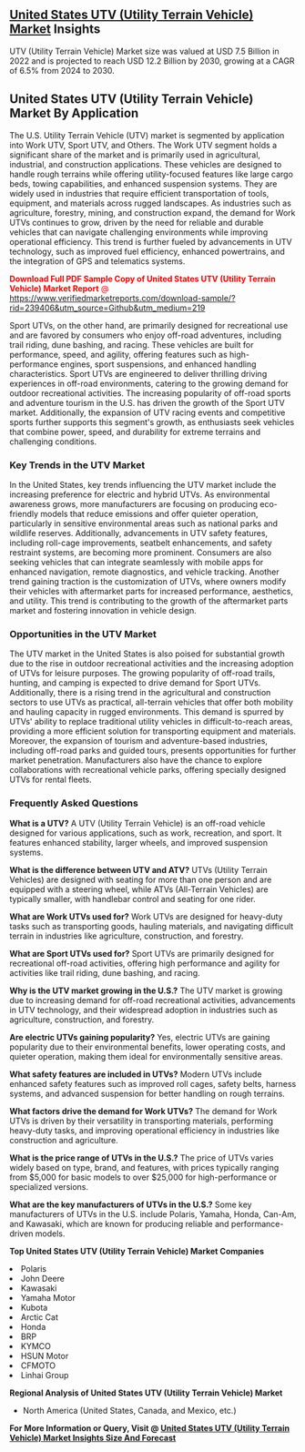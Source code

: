 <h2><a href="https://www.verifiedmarketreports.com/download-sample/?rid=239406&amp;utm_source=Github&amp;utm_medium=219" target="_blank">United States UTV (Utility Terrain Vehicle) Market</a> Insights</h2><p>UTV (Utility Terrain Vehicle) Market size was valued at USD 7.5 Billion in 2022 and is projected to reach USD 12.2 Billion by 2030, growing at a CAGR of 6.5% from 2024 to 2030.</p><p> <h2>United States UTV (Utility Terrain Vehicle) Market By Application</h2> <p>The U.S. Utility Terrain Vehicle (UTV) market is segmented by application into Work UTV, Sport UTV, and Others. The Work UTV segment holds a significant share of the market and is primarily used in agricultural, industrial, and construction applications. These vehicles are designed to handle rough terrains while offering utility-focused features like large cargo beds, towing capabilities, and enhanced suspension systems. They are widely used in industries that require efficient transportation of tools, equipment, and materials across rugged landscapes. As industries such as agriculture, forestry, mining, and construction expand, the demand for Work UTVs continues to grow, driven by the need for reliable and durable vehicles that can navigate challenging environments while improving operational efficiency. This trend is further fueled by advancements in UTV technology, such as improved fuel efficiency, enhanced powertrains, and the integration of GPS and telematics systems. <p><span class=""><span style="color: #ff0000;"><strong>Download Full PDF Sample Copy of United States UTV (Utility Terrain Vehicle) Market Report</strong> @ </span><a href="https://www.verifiedmarketreports.com/download-sample/?rid=239406&amp;utm_source=Github&amp;utm_medium=219" target="_blank">https://www.verifiedmarketreports.com/download-sample/?rid=239406&amp;utm_source=Github&amp;utm_medium=219</a></span></p> Sport UTVs, on the other hand, are primarily designed for recreational use and are favored by consumers who enjoy off-road adventures, including trail riding, dune bashing, and racing. These vehicles are built for performance, speed, and agility, offering features such as high-performance engines, sport suspensions, and enhanced handling characteristics. Sport UTVs are engineered to deliver thrilling driving experiences in off-road environments, catering to the growing demand for outdoor recreational activities. The increasing popularity of off-road sports and adventure tourism in the U.S. has driven the growth of the Sport UTV market. Additionally, the expansion of UTV racing events and competitive sports further supports this segment's growth, as enthusiasts seek vehicles that combine power, speed, and durability for extreme terrains and challenging conditions. <h3>Key Trends in the UTV Market</h3> <p>In the United States, key trends influencing the UTV market include the increasing preference for electric and hybrid UTVs. As environmental awareness grows, more manufacturers are focusing on producing eco-friendly models that reduce emissions and offer quieter operation, particularly in sensitive environmental areas such as national parks and wildlife reserves. Additionally, advancements in UTV safety features, including roll-cage improvements, seatbelt enhancements, and safety restraint systems, are becoming more prominent. Consumers are also seeking vehicles that can integrate seamlessly with mobile apps for enhanced navigation, remote diagnostics, and vehicle tracking. Another trend gaining traction is the customization of UTVs, where owners modify their vehicles with aftermarket parts for increased performance, aesthetics, and utility. This trend is contributing to the growth of the aftermarket parts market and fostering innovation in vehicle design. <h3>Opportunities in the UTV Market</h3> <p>The UTV market in the United States is also poised for substantial growth due to the rise in outdoor recreational activities and the increasing adoption of UTVs for leisure purposes. The growing popularity of off-road trails, hunting, and camping is expected to drive demand for Sport UTVs. Additionally, there is a rising trend in the agricultural and construction sectors to use UTVs as practical, all-terrain vehicles that offer both mobility and hauling capacity in rugged environments. This demand is spurred by UTVs' ability to replace traditional utility vehicles in difficult-to-reach areas, providing a more efficient solution for transporting equipment and materials. Moreover, the expansion of tourism and adventure-based industries, including off-road parks and guided tours, presents opportunities for further market penetration. Manufacturers also have the chance to explore collaborations with recreational vehicle parks, offering specially designed UTVs for rental fleets. <h3>Frequently Asked Questions</h3> <p><strong>What is a UTV?</strong> A UTV (Utility Terrain Vehicle) is an off-road vehicle designed for various applications, such as work, recreation, and sport. It features enhanced stability, larger wheels, and improved suspension systems.</p> <p><strong>What is the difference between UTV and ATV?</strong> UTVs (Utility Terrain Vehicles) are designed with seating for more than one person and are equipped with a steering wheel, while ATVs (All-Terrain Vehicles) are typically smaller, with handlebar control and seating for one rider.</p> <p><strong>What are Work UTVs used for?</strong> Work UTVs are designed for heavy-duty tasks such as transporting goods, hauling materials, and navigating difficult terrain in industries like agriculture, construction, and forestry.</p> <p><strong>What are Sport UTVs used for?</strong> Sport UTVs are primarily designed for recreational off-road activities, offering high performance and agility for activities like trail riding, dune bashing, and racing.</p> <p><strong>Why is the UTV market growing in the U.S.?</strong> The UTV market is growing due to increasing demand for off-road recreational activities, advancements in UTV technology, and their widespread adoption in industries such as agriculture, construction, and forestry.</p> <p><strong>Are electric UTVs gaining popularity?</strong> Yes, electric UTVs are gaining popularity due to their environmental benefits, lower operating costs, and quieter operation, making them ideal for environmentally sensitive areas.</p> <p><strong>What safety features are included in UTVs?</strong> Modern UTVs include enhanced safety features such as improved roll cages, safety belts, harness systems, and advanced suspension for better handling on rough terrains.</p> <p><strong>What factors drive the demand for Work UTVs?</strong> The demand for Work UTVs is driven by their versatility in transporting materials, performing heavy-duty tasks, and improving operational efficiency in industries like construction and agriculture.</p> <p><strong>What is the price range of UTVs in the U.S.?</strong> The price of UTVs varies widely based on type, brand, and features, with prices typically ranging from $5,000 for basic models to over $25,000 for high-performance or specialized versions.</p> <p><strong>What are the key manufacturers of UTVs in the U.S.?</strong> Some key manufacturers of UTVs in the U.S. include Polaris, Yamaha, Honda, Can-Am, and Kawasaki, which are known for producing reliable and performance-driven models.</p> </p><p><strong>Top United States UTV (Utility Terrain Vehicle) Market Companies</strong></p><div data-test-id=""><p><li>Polaris</li><li> John Deere</li><li> Kawasaki</li><li> Yamaha Motor</li><li> Kubota</li><li> Arctic Cat</li><li> Honda</li><li> BRP</li><li> KYMCO</li><li> HSUN Motor</li><li> CFMOTO</li><li> Linhai Group</li></p><div><strong>Regional Analysis of&nbsp;United States UTV (Utility Terrain Vehicle) Market</strong></div><ul><li dir="ltr"><p dir="ltr">North America&nbsp;(United States, Canada, and Mexico, etc.)</p></li></ul><p><strong>For More Information or Query, Visit @&nbsp;</strong><strong><a href="https://www.verifiedmarketreports.com/product/utv-utility-terrain-vehicle-market/?utm_source=Github&amp;utm_medium=219" target="_blank">United States UTV (Utility Terrain Vehicle) Market Insights Size And Forecast</a></strong></p></div>
